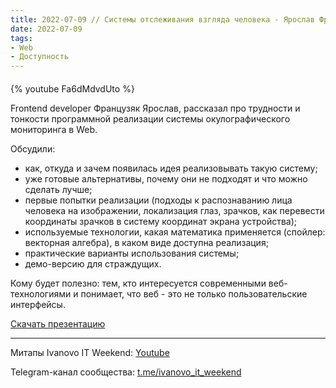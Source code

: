 ```yaml
---
title: 2022-07-09 // Системы отслеживания взгляда человека - Ярослав Французяк
date: 2022-07-09
tags:
- Web
- Доступность
---
```


#### 

{% youtube Fa6dMdvdUto %}

Frontend developer Французяк Ярослав, рассказал про трудности и тонкости программной реализации системы окулографического мониторинга в Web.

Обсудили:
- как, откуда и зачем появилась идея реализовывать такую систему;
- уже готовые альтернативы, почему они не подходят и что можно сделать лучше;
- первые попытки реализации (подходы к распознаванию лица человека на изображении, локализация глаз, зрачков, как перевести координаты зрачков в систему координат экрана устройства);
- используемые технологии, какая математика применяется (спойлер: векторная алгебра), в каком виде доступна реализация;
- практические варианты использования системы;
- демо-версию для страждущих.

Кому будет полезно: тем, кто интересуется современными веб-технологиями и понимает, что веб - это не только пользовательские интерфейсы.

[Скачать презентацию](/ivanovo-it-weekend/images/2022-07-09/2022-07-09-razrabotka-sistemy-otslejivaniya-vzglyada-cheloveka.pdf)

---

Митапы Ivanovo IT Weekend: [Youtube](https://www.youtube.com/channel/UCvNa9tbtI1_xgiY6F1QvQZQ)

Telegram-канал сообщества: [t.me/ivanovo_it_weekend](https://t.me/ivanovo_it_weekend)

